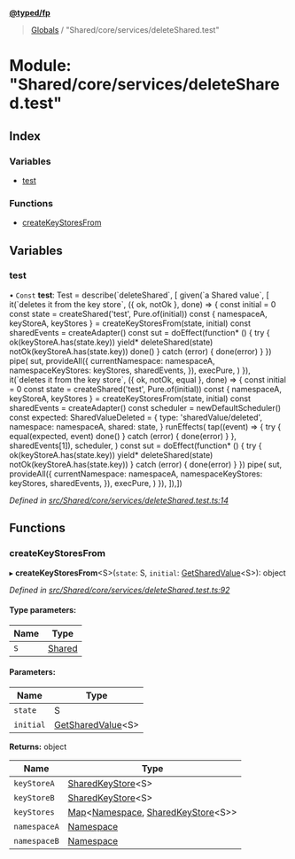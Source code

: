 **[@typed/fp](../README.md)**

> [Globals](../globals.md) / "Shared/core/services/deleteShared.test"

# Module: "Shared/core/services/deleteShared.test"

## Index

### Variables

* [test](_shared_core_services_deleteshared_test_.md#test)

### Functions

* [createKeyStoresFrom](_shared_core_services_deleteshared_test_.md#createkeystoresfrom)

## Variables

### test

• `Const` **test**: Test = describe(\`deleteShared\`, [ given(\`a Shared value\`, [ it(\`deletes it from the key store\`, ({ ok, notOk }, done) => { const initial = 0 const state = createShared('test', Pure.of(initial)) const { namespaceA, keyStoreA, keyStores } = createKeyStoresFrom(state, initial) const sharedEvents = createAdapter() const sut = doEffect(function* () { try { ok(keyStoreA.has(state.key)) yield* deleteShared(state) notOk(keyStoreA.has(state.key)) done() } catch (error) { done(error) } }) pipe( sut, provideAll({ currentNamespace: namespaceA, namespaceKeyStores: keyStores, sharedEvents, }), execPure, ) }), it(\`deletes it from the key store\`, ({ ok, notOk, equal }, done) => { const initial = 0 const state = createShared('test', Pure.of(initial)) const { namespaceA, keyStoreA, keyStores } = createKeyStoresFrom(state, initial) const sharedEvents = createAdapter() const scheduler = newDefaultScheduler() const expected: SharedValueDeleted = { type: 'sharedValue/deleted', namespace: namespaceA, shared: state, } runEffects( tap((event) => { try { equal(expected, event) done() } catch (error) { done(error) } }, sharedEvents[1]), scheduler, ) const sut = doEffect(function* () { try { ok(keyStoreA.has(state.key)) yield* deleteShared(state) notOk(keyStoreA.has(state.key)) } catch (error) { done(error) } }) pipe( sut, provideAll({ currentNamespace: namespaceA, namespaceKeyStores: keyStores, sharedEvents, }), execPure, ) }), ]),])

*Defined in [src/Shared/core/services/deleteShared.test.ts:14](https://github.com/TylorS/typed-fp/blob/41076ce/src/Shared/core/services/deleteShared.test.ts#L14)*

## Functions

### createKeyStoresFrom

▸ **createKeyStoresFrom**\<S>(`state`: S, `initial`: [GetSharedValue](_shared_core_model_shared_.md#getsharedvalue)\<S>): object

*Defined in [src/Shared/core/services/deleteShared.test.ts:92](https://github.com/TylorS/typed-fp/blob/41076ce/src/Shared/core/services/deleteShared.test.ts#L92)*

#### Type parameters:

Name | Type |
------ | ------ |
`S` | [Shared](_shared_core_model_shared_.shared.md) |

#### Parameters:

Name | Type |
------ | ------ |
`state` | S |
`initial` | [GetSharedValue](_shared_core_model_shared_.md#getsharedvalue)\<S> |

**Returns:** object

Name | Type |
------ | ------ |
`keyStoreA` | [SharedKeyStore](../interfaces/_shared_core_model_sharedkeystore_.sharedkeystore.md)\<S> |
`keyStoreB` | [SharedKeyStore](../interfaces/_shared_core_model_sharedkeystore_.sharedkeystore.md)\<S> |
`keyStores` | [Map](../interfaces/_shared_core_model_sharedkeystore_.sharedkeystore.md#map)\<[Namespace](_shared_core_model_namespace_.namespace.md), [SharedKeyStore](../interfaces/_shared_core_model_sharedkeystore_.sharedkeystore.md)\<S>> |
`namespaceA` | [Namespace](_shared_core_model_namespace_.namespace.md) |
`namespaceB` | [Namespace](_shared_core_model_namespace_.namespace.md) |
